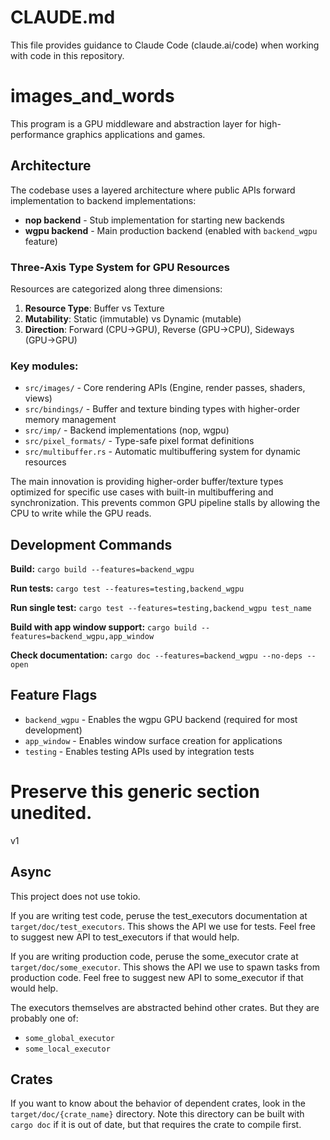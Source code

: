 # CLAUDE.md

This file provides guidance to Claude Code (claude.ai/code) when working with code in this repository.

# images_and_words

This program is a GPU middleware and abstraction layer for high-performance graphics applications and games.

## Architecture

The codebase uses a layered architecture where public APIs forward implementation to backend implementations:

* **nop backend** - Stub implementation for starting new backends  
* **wgpu backend** - Main production backend (enabled with `backend_wgpu` feature)

### Three-Axis Type System for GPU Resources

Resources are categorized along three dimensions:
1. **Resource Type**: Buffer vs Texture
2. **Mutability**: Static (immutable) vs Dynamic (mutable)
3. **Direction**: Forward (CPU→GPU), Reverse (GPU→CPU), Sideways (GPU→GPU)

### Key modules:
* `src/images/` - Core rendering APIs (Engine, render passes, shaders, views)
* `src/bindings/` - Buffer and texture binding types with higher-order memory management
* `src/imp/` - Backend implementations (nop, wgpu)
* `src/pixel_formats/` - Type-safe pixel format definitions
* `src/multibuffer.rs` - Automatic multibuffering system for dynamic resources

The main innovation is providing higher-order buffer/texture types optimized for specific use cases with built-in multibuffering and synchronization. This prevents common GPU pipeline stalls by allowing the CPU to write while the GPU reads.

## Development Commands

**Build:** `cargo build --features=backend_wgpu`

**Run tests:** `cargo test --features=testing,backend_wgpu`

**Run single test:** `cargo test --features=testing,backend_wgpu test_name`

**Build with app window support:** `cargo build --features=backend_wgpu,app_window`

**Check documentation:** `cargo doc --features=backend_wgpu --no-deps --open`

## Feature Flags

* `backend_wgpu` - Enables the wgpu GPU backend (required for most development)
* `app_window` - Enables window surface creation for applications
* `testing` - Enables testing APIs used by integration tests


# Preserve this generic section unedited.
v1
## Async

This project does not use tokio.

If you are writing test code, peruse the test_executors documentation at `target/doc/test_executors`.  This shows the API we use for tests.  Feel free to suggest new API to test_executors if that would help.

If you are writing production code, peruse the some_executor crate at `target/doc/some_executor`.  This shows the API we use to spawn tasks from production code.  Feel free to suggest new API to some_executor if that would help.

The executors themselves are abstracted behind other crates.  But they are probably one of:
* `some_global_executor`
* `some_local_executor`

## Crates

If you want to know about the behavior of dependent crates, look in the `target/doc/{crate_name}` directory.  Note this directory can be built with `cargo doc` if it is out of date, but that requires the crate to compile first.
